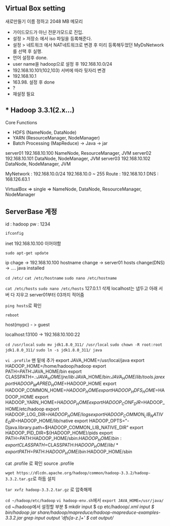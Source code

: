 ## Virtual Box setting
새로만들기
이름 정하고 2048 MB 메모리
- 가이드모드가 아닌 전문가모드로 진입.
- 설정 > 저장소 에서 iso 파일을 등록해준다.
- 설정 > 네트워크 에서 NAT네트워크로 변경 후 미리 등록해두었던 MyDsNetwork를 선택 후 실행.
- 언어 설정후 done.
- user name을 hadoop으로 설정 후 192.168.10.0/24
- 192.168.10.101(102,103) 서버에 따라 뒷자리 변경
- 192.168.10.1
- 163.98. 설정 후 done
-    ?
- 재설정 필요



## * Hadoop 3.3.1(2.x...)
Core Functions
- HDFS (NameNode, DataNode)
- YARN (ResourceManager, NodeManager)
- Batch Processing (MapReduce) -> Java -> jar

server01 192.168.10.100 NameNode, ResourceManager, JVM
server02 192.168.10.101 DataNode, NodeManager, JVM
server03 192.168.10.102 DataNode, NodeManager, JVM

MyNetwork : 192.168.10.0/24
            192.168.10.0 ~ 255
Route : 192.168.10.1
DNS : 168.126.63.1

VirtualBox
=> single => NameNode, DataNode, ResourceManager, NodeManager

## ServerBase 계정
id : hadoop
pw : 1234

``ifconfig``

inet 192.168.10.100 이어야함

``sudo apt-get update``

ip chage -> 192.168.10.100
hostname change -> server01
hosts change(DNS) -> ....
java installed

``cd /etc/``
``cat /etc/hostname``
``sudo nano /etc/hostname``

``cat /etc/hosts``
``sudo nano /etc/hosts``
127.0.1.1 삭제
localhost는 냅두고 아래 서버 다 지우고 server01부터 03까지 적어줌

``ping hosts``로 확인

``reboot``

host(mypc) - > guest

localhost:13100 -> 192.168.10.100:22

``cd /usr/local``
``sudo mv jdk1.8.0_311/ /usr/local``
``sudo chown -R root:root jdk1.8.0_311/``
``sudo ln -s jdk1.8.0_311/ java``


``vi .profile`` 맨 밑에 추가
  export JAVA_HOME=/usr/local/java
  export HADOOP_HOME=/home/hadoop/hadoop
  export PATH=$PATH:$JAVA_HOME/bin
  export CLASSPATH=.:$JAVA_HOME/jre/lib:$JAVA_HOME/bin:$JAVA_HOME/lib/tools.jar
  export HADOOP_MAPRED_HOME=$HADOOP_HOME
  export HADOOP_COMMON_HOME=$HADOOP_HOME
  export HADOOP_HDFS_HOME=$HADOOP_HOME
  export HADOOP_YARN_HOME=$HADOOP_HOME
  export HADOOP_CONF_DIR=$HADOOP_HOME/etc/hadoop
  export HADOOP_LOG_DIR=$HADOOP_HOME/logs
  export HADOOP_COMMON_LIB_NATIVE_DIR=$HADOOP_HOME/lib/native
  export HADOOP_OPTS="-Djava.library.path=$HADOOP_COMMON_LIB_NATIVE_DIR"
  export HADOOP_PID_DIR=${HADOOP_HOME}/pids
  export PATH=$PATH:$HADOOP_HOME/sbin:$HADOOP_HOME/bin:
  export CLASSPATH=$CLASSPATH:$HADOOP_HOME/lib/*
  export PATH=$PATH:$HADOOP_HOME/bin:$HADOOP_HOME/sbin

cat .profile 로 확인
source .profile

``wget https://dlcdn.apache.org/hadoop/common/hadoop-3.3.2/hadoop-3.3.2.tar.gz``로 하둡 설치

``tar xvfz hadoop-3.3.2.tar.gz`` 로 압축해제

``cd ~/hadoop/etc/hadoop``
``vi hadoop-env.sh``에서
``export JAVA_HOME=/usr/java/``
cd ~/hadoop에서 설정할 부분
  $ mkdir input
  $ cp etc/hadoop/*.xml input
  $ bin/hadoop jar share/hadoop/mapreduce/hadoop-mapreduce-examples-3.3.2.jar grep input output 'dfs[a-z.]+'
  $ cat output/*